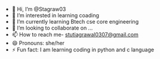 - 👋 Hi, I’m @Stagraw03
- 👀 I’m interested in learning coading 
- 🌱 I’m currently learning Btech cse core engineering
- 💞️ I’m looking to collaborate on ...
- 📫 How to reach me- stutiagrawal0307@gmail.com
- 😄 Pronouns: she/her
- ⚡ Fun fact: I am learning coding in python and c language 

<!---
Stagraw03/Stagraw03 is a ✨ special ✨ repository because its `README.md` (this file) appears on your GitHub profile.
You can click the Preview link to take a look at your changes.
--->
